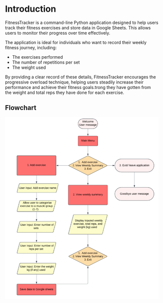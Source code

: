# Introduction 

FitnessTracker is a command-line Python application designed to help users track their fitness exercises and store data in Google Sheets. This allows users to monitor their progress over time effectively.

The application is ideal for individuals who want to record their weekly fitness journey, including:

- The exercises performed
- The number of repetitions per set
- The weight used

By providing a clear record of these details, FitnessTracker encourages the progressive overload technique, helping users steadily increase their performance and achieve their fitness goals.trong they have gotten from the weight and total reps they have done for each exercise. 

## Flowchart

![Flow chart](assets/flow-chart.png)

